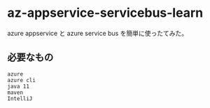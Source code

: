 # az-appservice-servicebus-learn

azure appservice と azure service bus を簡単に使ったてみた。

## 必要なもの
```
azure
azure cli
java 11
maven
IntelliJ
```
